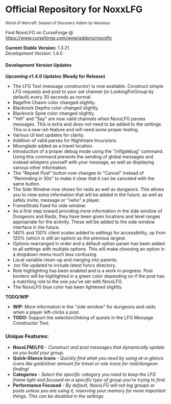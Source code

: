 # Official Repository for NoxxLFG
<sup>World of Warcraft: Season of Discovery Addon by Noxxious</sup>

Find NoxxLFG on CurseForge @ https://www.curseforge.com/wow/addons/noxxlfg

**Current Stable Version:** 1.3.21\
*Development Version:* 1.4.0

#### Development Version Updates
**Upcoming v1.4.0 Updates (Ready for Release)**
* The LFG Tool (message constructor) is now available. Construct simple LFG requests and post to your set channel (or LookingForGroup by default) every 30 seconds as normal.
* Ragefire Chasm color changed slightly.
* Blackrock Depths color changed slightly.
* Blackrock Spire color changed slightly.
* "Yell" and "Say" are now valid channels when NoxxLFG parses messages. This is extra and does not need to be added to the settings. This is a new-ish feature and will need some proper testing.
* Various UI text updates for clarity.
* Addition of valid parses for Nightmare Incursions.
* Moonglade added as a travel location.
* Introduction of a proper debug mode using the "/nlfgdebug" command. Using this command prevents the sending of global messages and instead whispers yourself with your message, as well as displaying various other information.
* The "Repeat Post" button now changes to "Cancel" instead of "Reminding in 30s" to make it clear that it can be canceled with the same button.
* The Side Window now shows for raids as well as dungeons. This allows you to view extra information that will be added in the future, as well as safely invite, message or "/who" a player.
* FrameStrata fixed for side window.
* As a first step toward providing more information in the side window of Dungeons and Raids, they have been given locations and level ranges appropriate for the activity. These will be added to the side window interface in the future.
* 140% and 130% client scales added to settings for accessibility, up from 120% (which is still an option) as the previous largest.
* Options rearranged in order and a default option param has been added to all settings with multiple options. This will make choosing an option in a dropdown menu much less confusing.
* Local variable clean-up and merging into parents.
* .toc file updated to include latest funcs directory.
* Role highlighting has been enabled and is a work in progress. Post borders will be highlighted in a green color depending on if the post has a matching role to the one you've set with NoxxLFG.
* The NoxxLFG blue color has been lightened slightly.

**TODO/WIP**
* **WIP:** More information in the "side window" for dungeons and raids when a player left-clicks a post.
* **TODO:** Support the selection/linking of quests in the LFG Message Constructor Tool.

### Unique Features:
* **NoxxLFM/LFG** - *Construct and post messages that dynamically update as you build your group.*
* **Quick-Glance Icons** - *Quickly find what you need by using at-a-glance icons like gold/silver amount for travel or role icons for raid/dungeon finding!*
* **Categories** - *Select the specific category you need to keep the LFG frame light and focused on a specific type of group you're trying to find.*
* **Performance Focused** - *By default, NoxxLFG will not log groups or posts unless you are using it, reserving your memory for more important things. This can be disabled in the settings.*
